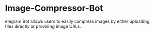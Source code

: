 # Image-Compressor-Bot
elegram Bot allows users to easily compress images by either uploading files directly or providing image URLs.
